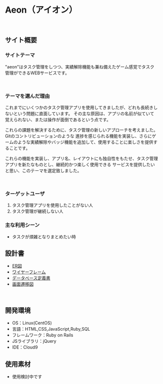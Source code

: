 # Aeon（アイオン）
​
## サイト概要
### サイトテーマ
"aeon"はタスク管理をしつつ、実績解除機能も兼ね備えたゲーム感覚でタスク管理ができるWEBサービスです。
<!--何を『目的』とし、どのような『分類』なのかを簡潔に書く-->
​
### テーマを選んだ理由
  これまでにいくつかのタスク管理アプリを使用してきましたが、どれも長続きしないという問題に直面しています。
その主な原因は、アプリの名前が似ていて覚えられない、または操作が面倒であるという点です。

  これらの課題を解決するために、タスク管理の新しいアプローチを考えました。Gitのコントリビューションのような
進捗を感じられる機能を実装し、さらにゲームのような実績解除やバッジ機能を追加して、使用することに楽しさを提供することです。

  これらの機能を実装し、アプリ名、レイアウトにも独自性をもたせ、タスク管理アプリを新たなものとし、継続的かつ楽しく使用できる
サービスを提供したいと思い、このテーマを選定致しました。

​
### ターゲットユーザ
1. タスク管理アプリを使用したことがない人
2. タスク管理が継続しない人

### 主な利用シーン
- タスクが煩雑となりまとめたい時
​
## 設計書
- [ER図](https://app.diagrams.net/#G1DAjhdnvqWISQ1vhPpzPoR2HKr_lw2PCF)
- [ワイヤーフレーム](https://app.diagrams.net/#G1nQR0Y3ipj1E0nE5b0LUQ0KnyB4f0n2z3#%7B%22pageId%22%3A%22Z9gw5ihNVX12rm8rlB2m%22%7D)
- [データベース定義書](https://docs.google.com/spreadsheets/d/1H6vLnXqRCQ-1TRR0SDMqA_zqUocGPEYVnDo3isV2jlg/edit#gid=1373217982)
- [画面遷移図](https://app.diagrams.net/#G1G0UY0vgVnLX_iJYYXEPd8dL4WWQ6ZBCi)
<!--テーマを設定・提出する時点では不要です-->
​
## 開発環境
- OS：Linux(CentOS)
- 言語：HTML,CSS,JavaScript,Ruby,SQL
- フレームワーク：Ruby on Rails
- JSライブラリ：jQuery
- IDE：Cloud9
​
## 使用素材
- 使用検討中です